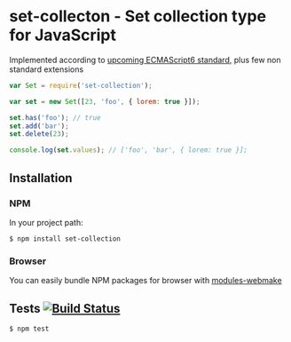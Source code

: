 # set-collecton - Set collection type for JavaScript

Implemented according to [upcoming ECMAScript6 standard](http://wiki.ecmascript.org/doku.php?id=harmony:simple_maps_and_sets), plus few non standard extensions

```javascript
var Set = require('set-collection');

var set = new Set([23, 'foo', { lorem: true }]);

set.has('foo'); // true
set.add('bar');
set.delete(23);

console.log(set.values); // ['foo', 'bar', { lorem: true }];
```

## Installation
### NPM

In your project path:

	$ npm install set-collection

### Browser

You can easily bundle NPM packages for browser with [modules-webmake](https://github.com/medikoo/modules-webmake)

## Tests [![Build Status](https://travis-ci.org/medikoo/set-collection.png)](https://travis-ci.org/medikoo/set-collection)

	$ npm test
